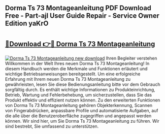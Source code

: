 ## Dorma Ts 73 Montageanleitung PDF Download Free - Part-ajl User Guide Repair - Service Owner Edition yaKrO

# <h2><a href="http://df8hd6i.blite.top/?on=Dorma+Ts+73+Montageanleitung">🔗Download 👉🔴 Dorma Ts 73 Montageanleitung</a></h2>

[![Dorma Ts 73 Montageanleitung new download](https://i.imgur.com/lujVjoI.png)](http://df8hd6i.blite.top/?on=Dorma+Ts+73+Montageanleitung)
Ihren Begleiter verstehen Willkommen in der Welt Ihres neuen Dorma Ts 73 Montageanleitung! In diesem Handbuch werden die Merkmale und Funktionen erläutert und wichtige Betriebsanweisungen bereitgestellt. Um eine erfolgreiche Erfahrung mit Ihrem neuen Dorma Ts 73 Montageanleitung zu gewährleisten, lesen Sie diese Bedienungsanleitung bitte vor dem Gebrauch sorgfältig durch. Es enthält wichtige Informationen zu Produkteinrichtung, Betrieb, Wartung und Fehlerbehebung, um sicherzustellen, dass Sie das Produkt effektiv und effizient nutzen können. Zu den erweiterten Funktionen von Dorma Ts 73 Montageanleitung gehören Objekterkennung, Scannen von Fingerabdrücken, anpassbare Profile und automatisierte Aufgaben, auf die alle über die Benutzeroberfläche zugegriffen und angepasst werden können. Wir sind hier, um Sie Dorma Ts 73 Montageanleitung zu führen. Wir sind bestrebt, Sie umfassend zu unterstützen.
